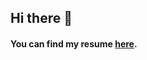 ## Hi there 👋

#### You can find my resume [here](https://docs.google.com/document/d/1tY8RulQZ5QBtpLrnj1HQb5Hhgip4A8n9G3Dzs16nhR8/edit?usp=sharing).

